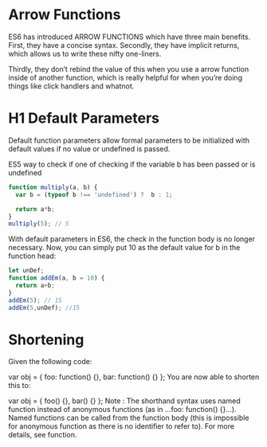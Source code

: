 # Arrow Functions

ES6 has introduced ARROW FUNCTIONS which have three main benefits. First, they have a concise syntax. Secondly, they have implicit returns, which allows us to write these nifty one-liners.

Thirdly, they don’t rebind the value of this when you use a arrow function inside of another function, which is really helpful for when you’re doing things like click handlers and whatnot.


# H1 Default Parameters

Default function parameters allow formal parameters to be initialized with default values if no value or undefined is passed.

ES5 way to check if one of checking if the variable b has been passed or is undefined

```javascript
function multiply(a, b) {
  var b = (typeof b !== 'undefined') ?  b : 1;

  return a*b;
}
multiply(5); // 5
```

With default parameters in ES6, the check in the function body is no longer necessary. Now, you can simply put 10 as the default value for b in the function head:

```javascript
let unDef;
function addEm(a, b = 10) {
  return a+b;
}
addEm(5); // 15
addEm(5,unDef); //15
```





# Shortening

Given the following code:

 var obj = {
   foo: function() {},
   bar: function() {}
 };
 You are now able to shorten this to:

 var obj = {
   foo() {},
   bar() {}
 };
 Note : The shorthand syntax uses named function instead of anonymous functions (as in …foo: function() {}…). Named functions can be called from the function body (this is impossible for anonymous function as there is no identifier to refer to). For more details, see function.
